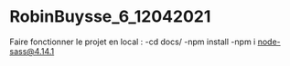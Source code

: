 # RobinBuysse_6_12042021
Faire fonctionner le projet en local :
-cd docs/
-npm install
-npm i node-sass@4.14.1
